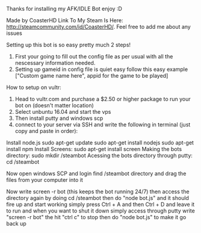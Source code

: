 Thanks for installing my AFK/IDLE Bot enjoy :D

Made by CoasterHD Link To My Steam Is Here: http://steamcommunity.com/id/CoasterHD/. Feel free to add me about any issues

Setting up this bot is so easy pretty much 2 steps!
1. First your going to fill out the config file as per usual with all the nescessary information needed.
2. Setting up gameid in config file is quiet easy follow this easy example ["Custom game name here", appid for the game to be played]
 
 How to setup on vultr:
1. Head to vultr.com and purchase a $2.50 or higher package to run your bot on (doesn't matter location)
2. Select unbuntu 16.04 and start the vps 
3. Then install putty and windows scp
4. connect to your server via SSH and write the following in terminal (just copy and paste in order):
 
Install node.js
sudo apt-get update
sudo apt-get install nodejs
sudo apt-get install npm
Install Screens:
 sudo apt-get install screen
Making the bots directory: 
sudo mkdir /steambot
Acessing the bots directory through putty:
cd /steambot

Now open windows SCP and login find /steambot directory and drag the files from your computer into it

Now write screen -r bot (this keeps the bot running 24/7)
then access the directory again by doing cd /steambot
then do "node bot.js" and it should fire up and start working
simply press Ctrl + A and then Ctrl + D and leave it to run and when you want to shut it down
simply access through putty write "screen -r bot" the hit "ctrl c" to stop then do "node bot.js" to make it go back up
